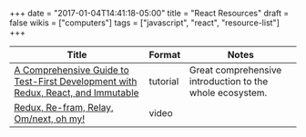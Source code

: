 +++
date = "2017-01-04T14:41:18-05:00"
title = "React Resources"
draft = false
wikis = ["computers"]
tags = ["javascript", "react", "resource-list"]
+++

| Title | Format | Notes |
|-------|--------|-------|
| [A Comprehensive Guide to Test-First Development with Redux, React, and Immutable](http://teropa.info/blog/2015/09/10/full-stack-redux-tutorial.html) | tutorial | Great comprehensive introduction to the whole ecosystem. |
| [Redux, Re-fram, Relay, Om/next, oh my!](https://youtu.be/-jwQ3sGoiXg) | video ||

